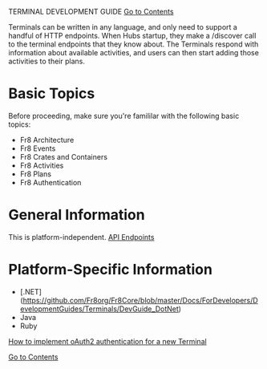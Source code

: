  TERMINAL DEVELOPMENT GUIDE
[Go to Contents](https://github.com/Fr8org/Fr8Core/blob/master/Docs/Home.md) 

Terminals can be written in any language, and only need to support a handful of HTTP endpoints. When Hubs startup, they make a /discover call to the terminal endpoints that they know about. The Terminals respond with information about available activities, and users can then start adding those activities to their plans. 


Basic Topics
=====

Before proceeding, make sure you're famililar with the following basic topics:
*  Fr8 Architecture
*  Fr8 Events
*  Fr8 Crates and Containers
*  Fr8 Activities
*  Fr8 Plans
*  Fr8 Authentication

General Information
=====

This is platform-independent.
[API Endpoints](https://github.com/Fr8org/Fr8Core/blob/master/Docs/ForDevelopers/DevelopmentGuides/Terminals/TerminalEndpoints.md)

Platform-Specific Information
=====
*  [.NET] (https://github.com/Fr8org/Fr8Core/blob/master/Docs/ForDevelopers/DevelopmentGuides/Terminals/DevGuide_DotNet)
*  Java
*  Ruby


 
[How to implement oAuth2 authentication for a new Terminal](https://maginot.atlassian.net/wiki/display/DDW/How+to+implement+oAuth2+authentication+for+a+new+Terminal)

[Go to Contents](https://github.com/Fr8org/Fr8Core/blob/master/Docs/Home.md) 
